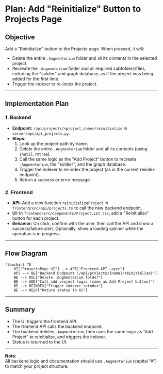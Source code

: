 # Plan: Add "Reinitialize" Button to Projects Page

## Objective

Add a "Reinitialize" button to the Projects page. When pressed, it will:
- Delete the entire `.Augmentorium` folder and all its contents in the selected project.
- Recreate the `.Augmentorium` folder and all required subfolders/files, including the "soldier" and graph database, as if the project was being added for the first time.
- Trigger the indexer to re-index the project.

---

## Implementation Plan

### 1. Backend

- **Endpoint:** `/api/projects/<project_name>/reinitialize` in `server/api/api_projects.py`.
- **Steps:**
    1. Look up the project path by name.
    2. Delete the entire `.Augmentorium` folder and all its contents (using `shutil.rmtree`).
    3. Call the same logic as the "Add Project" button to recreate `.Augmentorium`, the "soldier", and the graph database.
    4. Trigger the indexer to re-index the project (as in the current reindex endpoint).
    5. Return a success or error message.

### 2. Frontend

- **API:** Add a new function `reinitializeProject` in `frontend/src/api/projects.ts` to call the new backend endpoint.
- **UI:** In `frontend/src/components/ProjectList.tsx`, add a "Reinitialize" button for each project.
- **Behavior:** On click, confirm with the user, then call the API and show a success/failure alert. Optionally, show a loading spinner while the operation is in progress.

---

## Flow Diagram

```mermaid
flowchart TD
    UI["ProjectsPage UI"] --> API["Frontend API Layer"]
    API --> BE["Backend Endpoint (/api/projects/{name}/reinitialize)"]
    BE --> DEL["Delete .Augmentorium folder"]
    BE --> ADD["Call add project logic (same as Add Project button)"]
    BE --> REINDEX["Trigger indexer reindex"]
    BE --> RESP["Return status to UI"]
```

---

## Summary

- The UI triggers the frontend API.
- The frontend API calls the backend endpoint.
- The backend deletes `.Augmentorium`, then uses the same logic as "Add Project" to reinitialize, and triggers the indexer.
- Status is returned to the UI.

---

**Note:**  
All backend logic and documentation should use `.Augmentorium` (capital "A") to match your project structure.